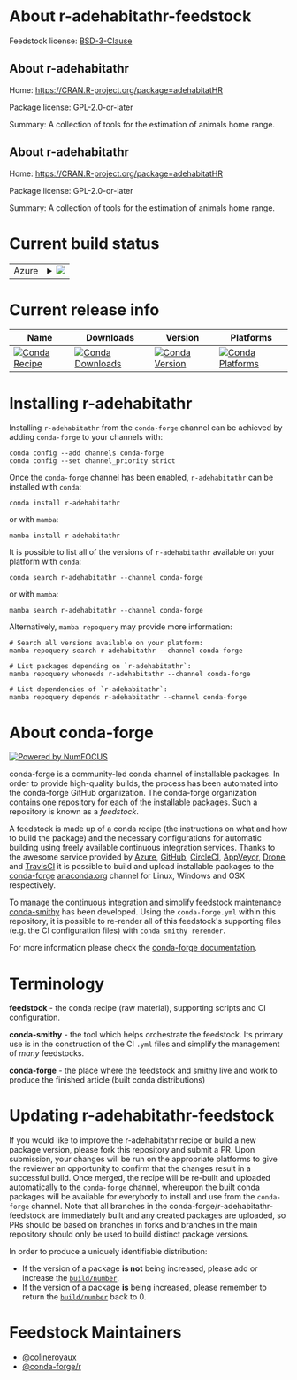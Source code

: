 About r-adehabitathr-feedstock
==============================

Feedstock license: [BSD-3-Clause](https://github.com/conda-forge/r-adehabitathr-feedstock/blob/main/LICENSE.txt)


About r-adehabitathr
--------------------

Home: https://CRAN.R-project.org/package=adehabitatHR

Package license: GPL-2.0-or-later

Summary: A collection of tools for the estimation of animals home range.

About r-adehabitathr
--------------------

Home: https://CRAN.R-project.org/package=adehabitatHR

Package license: GPL-2.0-or-later

Summary: A collection of tools for the estimation of animals home range.

Current build status
====================


<table>
    
  <tr>
    <td>Azure</td>
    <td>
      <details>
        <summary>
          <a href="https://dev.azure.com/conda-forge/feedstock-builds/_build/latest?definitionId=12267&branchName=main">
            <img src="https://dev.azure.com/conda-forge/feedstock-builds/_apis/build/status/r-adehabitathr-feedstock?branchName=main">
          </a>
        </summary>
        <table>
          <thead><tr><th>Variant</th><th>Status</th></tr></thead>
          <tbody><tr>
              <td>linux_64_r_base4.3</td>
              <td>
                <a href="https://dev.azure.com/conda-forge/feedstock-builds/_build/latest?definitionId=12267&branchName=main">
                  <img src="https://dev.azure.com/conda-forge/feedstock-builds/_apis/build/status/r-adehabitathr-feedstock?branchName=main&jobName=linux&configuration=linux%20linux_64_r_base4.3" alt="variant">
                </a>
              </td>
            </tr><tr>
              <td>linux_64_r_base4.4</td>
              <td>
                <a href="https://dev.azure.com/conda-forge/feedstock-builds/_build/latest?definitionId=12267&branchName=main">
                  <img src="https://dev.azure.com/conda-forge/feedstock-builds/_apis/build/status/r-adehabitathr-feedstock?branchName=main&jobName=linux&configuration=linux%20linux_64_r_base4.4" alt="variant">
                </a>
              </td>
            </tr><tr>
              <td>osx_64_r_base4.3</td>
              <td>
                <a href="https://dev.azure.com/conda-forge/feedstock-builds/_build/latest?definitionId=12267&branchName=main">
                  <img src="https://dev.azure.com/conda-forge/feedstock-builds/_apis/build/status/r-adehabitathr-feedstock?branchName=main&jobName=osx&configuration=osx%20osx_64_r_base4.3" alt="variant">
                </a>
              </td>
            </tr><tr>
              <td>osx_64_r_base4.4</td>
              <td>
                <a href="https://dev.azure.com/conda-forge/feedstock-builds/_build/latest?definitionId=12267&branchName=main">
                  <img src="https://dev.azure.com/conda-forge/feedstock-builds/_apis/build/status/r-adehabitathr-feedstock?branchName=main&jobName=osx&configuration=osx%20osx_64_r_base4.4" alt="variant">
                </a>
              </td>
            </tr><tr>
              <td>win_64_r_base4.3</td>
              <td>
                <a href="https://dev.azure.com/conda-forge/feedstock-builds/_build/latest?definitionId=12267&branchName=main">
                  <img src="https://dev.azure.com/conda-forge/feedstock-builds/_apis/build/status/r-adehabitathr-feedstock?branchName=main&jobName=win&configuration=win%20win_64_r_base4.3" alt="variant">
                </a>
              </td>
            </tr><tr>
              <td>win_64_r_base4.4</td>
              <td>
                <a href="https://dev.azure.com/conda-forge/feedstock-builds/_build/latest?definitionId=12267&branchName=main">
                  <img src="https://dev.azure.com/conda-forge/feedstock-builds/_apis/build/status/r-adehabitathr-feedstock?branchName=main&jobName=win&configuration=win%20win_64_r_base4.4" alt="variant">
                </a>
              </td>
            </tr>
          </tbody>
        </table>
      </details>
    </td>
  </tr>
</table>

Current release info
====================

| Name | Downloads | Version | Platforms |
| --- | --- | --- | --- |
| [![Conda Recipe](https://img.shields.io/badge/recipe-r--adehabitathr-green.svg)](https://anaconda.org/conda-forge/r-adehabitathr) | [![Conda Downloads](https://img.shields.io/conda/dn/conda-forge/r-adehabitathr.svg)](https://anaconda.org/conda-forge/r-adehabitathr) | [![Conda Version](https://img.shields.io/conda/vn/conda-forge/r-adehabitathr.svg)](https://anaconda.org/conda-forge/r-adehabitathr) | [![Conda Platforms](https://img.shields.io/conda/pn/conda-forge/r-adehabitathr.svg)](https://anaconda.org/conda-forge/r-adehabitathr) |

Installing r-adehabitathr
=========================

Installing `r-adehabitathr` from the `conda-forge` channel can be achieved by adding `conda-forge` to your channels with:

```
conda config --add channels conda-forge
conda config --set channel_priority strict
```

Once the `conda-forge` channel has been enabled, `r-adehabitathr` can be installed with `conda`:

```
conda install r-adehabitathr
```

or with `mamba`:

```
mamba install r-adehabitathr
```

It is possible to list all of the versions of `r-adehabitathr` available on your platform with `conda`:

```
conda search r-adehabitathr --channel conda-forge
```

or with `mamba`:

```
mamba search r-adehabitathr --channel conda-forge
```

Alternatively, `mamba repoquery` may provide more information:

```
# Search all versions available on your platform:
mamba repoquery search r-adehabitathr --channel conda-forge

# List packages depending on `r-adehabitathr`:
mamba repoquery whoneeds r-adehabitathr --channel conda-forge

# List dependencies of `r-adehabitathr`:
mamba repoquery depends r-adehabitathr --channel conda-forge
```


About conda-forge
=================

[![Powered by
NumFOCUS](https://img.shields.io/badge/powered%20by-NumFOCUS-orange.svg?style=flat&colorA=E1523D&colorB=007D8A)](https://numfocus.org)

conda-forge is a community-led conda channel of installable packages.
In order to provide high-quality builds, the process has been automated into the
conda-forge GitHub organization. The conda-forge organization contains one repository
for each of the installable packages. Such a repository is known as a *feedstock*.

A feedstock is made up of a conda recipe (the instructions on what and how to build
the package) and the necessary configurations for automatic building using freely
available continuous integration services. Thanks to the awesome service provided by
[Azure](https://azure.microsoft.com/en-us/services/devops/), [GitHub](https://github.com/),
[CircleCI](https://circleci.com/), [AppVeyor](https://www.appveyor.com/),
[Drone](https://cloud.drone.io/welcome), and [TravisCI](https://travis-ci.com/)
it is possible to build and upload installable packages to the
[conda-forge](https://anaconda.org/conda-forge) [anaconda.org](https://anaconda.org/)
channel for Linux, Windows and OSX respectively.

To manage the continuous integration and simplify feedstock maintenance
[conda-smithy](https://github.com/conda-forge/conda-smithy) has been developed.
Using the ``conda-forge.yml`` within this repository, it is possible to re-render all of
this feedstock's supporting files (e.g. the CI configuration files) with ``conda smithy rerender``.

For more information please check the [conda-forge documentation](https://conda-forge.org/docs/).

Terminology
===========

**feedstock** - the conda recipe (raw material), supporting scripts and CI configuration.

**conda-smithy** - the tool which helps orchestrate the feedstock.
                   Its primary use is in the construction of the CI ``.yml`` files
                   and simplify the management of *many* feedstocks.

**conda-forge** - the place where the feedstock and smithy live and work to
                  produce the finished article (built conda distributions)


Updating r-adehabitathr-feedstock
=================================

If you would like to improve the r-adehabitathr recipe or build a new
package version, please fork this repository and submit a PR. Upon submission,
your changes will be run on the appropriate platforms to give the reviewer an
opportunity to confirm that the changes result in a successful build. Once
merged, the recipe will be re-built and uploaded automatically to the
`conda-forge` channel, whereupon the built conda packages will be available for
everybody to install and use from the `conda-forge` channel.
Note that all branches in the conda-forge/r-adehabitathr-feedstock are
immediately built and any created packages are uploaded, so PRs should be based
on branches in forks and branches in the main repository should only be used to
build distinct package versions.

In order to produce a uniquely identifiable distribution:
 * If the version of a package **is not** being increased, please add or increase
   the [``build/number``](https://docs.conda.io/projects/conda-build/en/latest/resources/define-metadata.html#build-number-and-string).
 * If the version of a package **is** being increased, please remember to return
   the [``build/number``](https://docs.conda.io/projects/conda-build/en/latest/resources/define-metadata.html#build-number-and-string)
   back to 0.

Feedstock Maintainers
=====================

* [@colineroyaux](https://github.com/colineroyaux/)
* [@conda-forge/r](https://github.com/conda-forge/r/)

